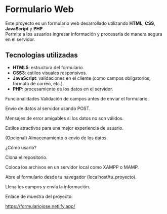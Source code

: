 # Formulario Web

Este proyecto es un formulario web desarrollado utilizando **HTML**, **CSS**, **JavaScript** y **PHP**.  
Permite a los usuarios ingresar información y procesarla de manera segura en el servidor.

## Tecnologías utilizadas

- **HTML5**: estructura del formulario.
- **CSS3**: estilos visuales responsivos.
- **JavaScript**: validaciones en el cliente (como campos obligatorios, formato de correo, etc.).
- **PHP**: procesamiento de los datos en el servidor.


Funcionalidades
Validación de campos antes de enviar el formulario.

Envío de datos al servidor usando POST.

Mensajes de error amigables si los datos no son válidos.

Estilos atractivos para una mejor experiencia de usuario.

(Opcional) Almacenamiento o envío de los datos.

¿Cómo usarlo?

Clona el repositorio.

Coloca los archivos en un servidor local como XAMPP o MAMP.

Abre el formulario desde tu navegador (localhost/tu_proyecto).

Llena los campos y envía la información.


Enlace de muestra del proyecto:

https://formulariojose.netlify.app/
